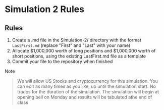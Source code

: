 # Simulation 2 Rules

## Rules

1. Create a .md file in the Simulation-2/ directory with the format `LastFirst.md` (replace "First" and "Last" with your name)
2. Allocate $1,000,000 worth of long positions and $1,000,000 worth of short positions, using the existing LastFirst.md file as a template
3. Commit your file to the repository when finished

Note
 > We will allow US Stocks and cryptocurrency for this simulation.
 > You can edit as many times as you like, up until the simulation start.
 > No trades for the duration of the simulation.
 > The simulation will begin at opening bell on Monday and results will be tabulated athe end of class
